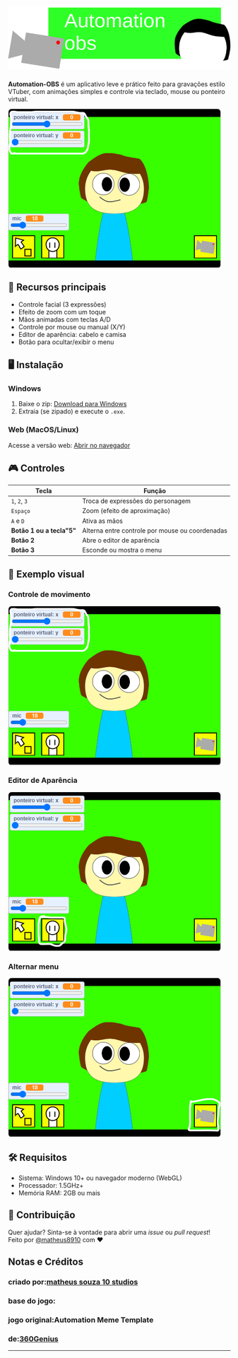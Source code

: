# ![@matheus8910](logo.svg)

**Automation-OBS** é um aplicativo leve e prático feito para gravações estilo VTuber, com animações simples e controle via teclado, mouse ou ponteiro virtual.

![Preview](https://raw.githubusercontent.com/matheussouzadejesus10/automation-obs/refs/heads/main/Captura%20de%20tela%202025-06-14%20092949.png)

## 🚀 Recursos principais

- Controle facial (3 expressões)
- Efeito de zoom com um toque
- Mãos animadas com teclas A/D
- Controle por mouse ou manual (X/Y)
- Editor de aparência: cabelo e camisa
- Botão para ocultar/exibir o menu

## 🖥️ Instalação

### Windows
1. Baixe o zip: [Download para Windows](https://github.com/matheussouzadejesus10/automation-obs/releases/tag/app) <!-- substitua pelo link real -->
2. Extraia (se zipado) e execute o `.exe`.

### Web (MacOS/Linux)
Acesse a versão web: [Abrir no navegador](https://automation-obs-web.netlify.app/) <!-- substitua pelo link real -->

## 🎮 Controles

| Tecla | Função |
|-------|--------|
| `1`, `2`, `3` | Troca de expressões do personagem |
| `Espaço` | Zoom (efeito de aproximação) |
| `A` e `D` | Ativa as mãos |
| **Botão 1 ou a tecla"5"** | Alterna entre controle por mouse ou coordenadas |
| **Botão 2** | Abre o editor de aparência |
| **Botão 3** | Esconde ou mostra o menu |

## 🧪 Exemplo visual

### Controle de movimento
![Controle](https://raw.githubusercontent.com/matheussouzadejesus10/automation-obs/refs/heads/main/Captura%20de%20tela%202025-06-14%20092949.png)

### Editor de Aparência
![Editor](https://raw.githubusercontent.com/matheussouzadejesus10/automation-obs/refs/heads/main/Captura%20de%20tela%202025-06-14%200929493.png)

### Alternar menu
![Menu](https://raw.githubusercontent.com/matheussouzadejesus10/automation-obs/refs/heads/main/Captura%20de%20tela%202025-06-14%200929494.png)

## 🛠️ Requisitos

- Sistema: Windows 10+ ou navegador moderno (WebGL)
- Processador: 1.5GHz+
- Memória RAM: 2GB ou mais

## 📩 Contribuição

Quer ajudar? Sinta-se à vontade para abrir uma *issue* ou *pull request*!  
Feito por [@matheus8910](https://github.com/matheussouzadejesus10) com ❤️

## Notas e Créditos

### criado por:[matheus souza 10 studios](https://scratch.mit.edu/users/matheussouza19/)
### base do jogo:
### jogo original:Automation Meme Template
### de:[360Genius](https://scratch.mit.edu/users/360Genius/)
---
